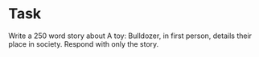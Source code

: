 # Task
Write a 250 word story about A toy: Bulldozer, in first person, details their place in society.
Respond with only the story.